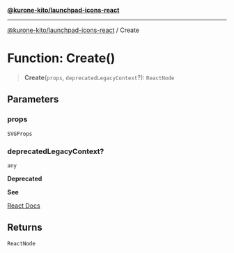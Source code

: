 [**@kurone-kito/launchpad-icons-react**](../README.md)

***

[@kurone-kito/launchpad-icons-react](../globals.md) / Create

# Function: Create()

> **Create**(`props`, `deprecatedLegacyContext`?): `ReactNode`

## Parameters

### props

`SVGProps`

### deprecatedLegacyContext?

`any`

**Deprecated**

**See**

[React Docs](https://legacy.reactjs.org/docs/legacy-context.html#referencing-context-in-lifecycle-methods)

## Returns

`ReactNode`
